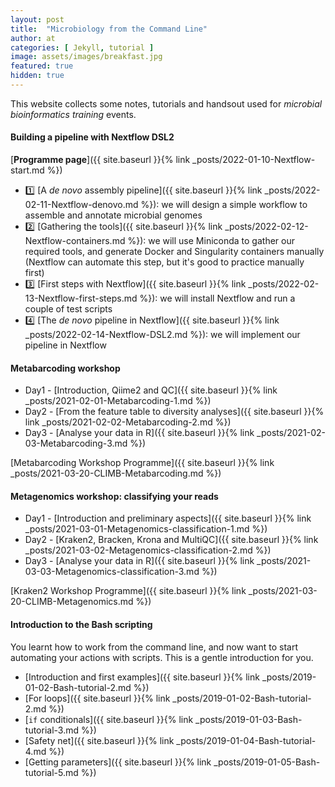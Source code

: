 ```yaml
---
layout: post
title:  "Microbiology from the Command Line"
author: at
categories: [ Jekyll, tutorial ]
image: assets/images/breakfast.jpg
featured: true
hidden: true
---
```


This website collects some notes, tutorials and handsout used for
*microbial bioinformatics training* events.

#### Building a pipeline with Nextflow DSL2

[**Programme page**]({{ site.baseurl }}{% link _posts/2022-01-10-Nextflow-start.md %})

* :one: [A *de novo* assembly pipeline]({{ site.baseurl }}{% link _posts/2022-02-11-Nextflow-denovo.md %}): we will design a simple workflow to assemble and annotate microbial genomes
* :two: [Gathering the tools]({{ site.baseurl }}{% link _posts/2022-02-12-Nextflow-containers.md %}): we will use Miniconda to gather our required tools, and generate Docker and Singularity containers manually (Nextflow can automate this step, but it's good to practice manually first)
* :three: [First steps with Nextflow]({{ site.baseurl }}{% link _posts/2022-02-13-Nextflow-first-steps.md %}): we will install Nextflow and run a couple of test scripts
* :four: [The *de novo* pipeline in Nextflow]({{ site.baseurl }}{% link _posts/2022-02-14-Nextflow-DSL2.md %}): we will implement our pipeline in Nextflow

#### Metabarcoding workshop

* Day1 - [Introduction, Qiime2 and QC]({{ site.baseurl }}{% link _posts/2021-02-01-Metabarcoding-1.md %})
* Day2 - [From the feature table to diversity analyses]({{ site.baseurl }}{% link _posts/2021-02-02-Metabarcoding-2.md %})
* Day3 - [Analyse your data in R]({{ site.baseurl }}{% link _posts/2021-02-03-Metabarcoding-3.md %})

[Metabarcoding Workshop Programme]({{ site.baseurl }}{% link _posts/2021-03-20-CLIMB-Metabarcoding.md %})

#### Metagenomics workshop: classifying your reads

* Day1 - [Introduction and preliminary aspects]({{ site.baseurl }}{% link _posts/2021-03-01-Metagenomics-classification-1.md %})
* Day2 - [Kraken2, Bracken, Krona and MultiQC]({{ site.baseurl }}{% link _posts/2021-03-02-Metagenomics-classification-2.md %})
* Day3 - [Analyse your data in R]({{ site.baseurl }}{% link _posts/2021-03-03-Metagenomics-classification-3.md %})

[Kraken2 Workshop Programme]({{ site.baseurl }}{% link _posts/2021-03-20-CLIMB-Metagenomics.md %})

#### Introduction to the Bash scripting

You learnt how to work from the command line, and now want to start automating
your actions with scripts. This is a gentle introduction for you.

* [Introduction and first examples]({{ site.baseurl }}{% link _posts/2019-01-02-Bash-tutorial-2.md %})
* [For loops]({{ site.baseurl }}{% link _posts/2019-01-02-Bash-tutorial-2.md %})
* [`if` conditionals]({{ site.baseurl }}{% link _posts/2019-01-03-Bash-tutorial-3.md %})
* [Safety net]({{ site.baseurl }}{% link _posts/2019-01-04-Bash-tutorial-4.md %})
* [Getting parameters]({{ site.baseurl }}{% link _posts/2019-01-05-Bash-tutorial-5.md %})
